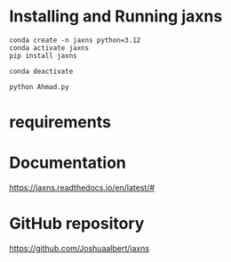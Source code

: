 # Installing and Running jaxns
```
conda create -n jaxns python=3.12
conda activate jaxns
pip install jaxns
```
```
conda deactivate
```
```
python Ahmad.py
```

# requirements
# Documentation
https://jaxns.readthedocs.io/en/latest/#
# GitHub repository
https://github.com/Joshuaalbert/jaxns
